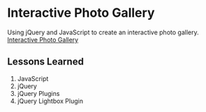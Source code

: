 # Interactive Photo Gallery

Using jQuery and JavaScript to create an interactive photo gallery.
[Interactive Photo Gallery](https://melvin-viana.github.io/interactivePhotoGallery/)

## Lessons Learned
1. JavaScript
2. jQuery
3. jQuery Plugins
4. jQuery Lightbox Plugin
